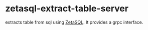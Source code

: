 # zetasql-extract-table-server

extracts table from sql using [ZetaSQL](https://github.com/google/zetasql).
It provides a grpc interface.
